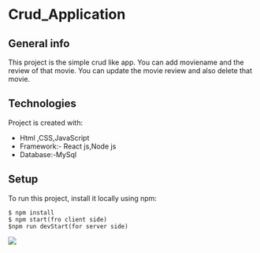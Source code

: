 # Crud_Application

## General info
This project is the simple crud like app.
You can add moviename and the review of that movie.
You can update the movie review and also delete that movie.
	
## Technologies
Project is created with:
* Html ,CSS,JavaScript
* Framework:- React js,Node js
* Database:-MySql
	
## Setup
To run this project, install it locally using npm:

```
$ npm install
$ npm start(fro client side)
$npm run devStart(for server side)
```

<p><img src="https://i.postimg.cc/FznymCL4/Screenshot-57.png"/></p>
